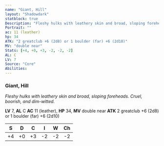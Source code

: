 ```yaml
---
name: "Giant, Hill"
layout: "Shadowdark"
statblock: true
Description: "Fleshy hulks with leathery skin and broad, sloping foreheads. Cruel, boorish, and dim-witted."
Portrait: ""
ac: 11 (leather)
hp: 34
ATK: "2 greatclub +6 (2d8) or 1 boulder (far) +6 (2d10)"
MV: "double near"
Stats: [+4, +0, +3, -2, -2, -2]
AL: C
LV: 7
Source: "Core"
Abilities:
---
```


### Giant, Hill

_Fleshy hulks with leathery skin and broad, sloping foreheads. Cruel, boorish, and dim-witted._

**LV** 7, **AL** C
**AC** 11 (leather), **HP** 34, **MV** double near
**ATK** 2 greatclub +6 (2d8) or 1 boulder (far) +6 (2d10)

|  S  |  D  |  C  |  I  |  W  |  Ch  |
|:---:|:---:|:---:|:---:|:---:|:----:|
| +4 | +0 | +3 | -2 | -2 | -2 |

